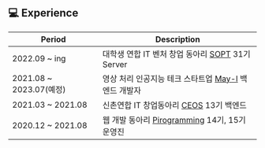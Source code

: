 ## 💻 Experience

| Period                  | Description                                                                   |
| ----------------------- | ----------------------------------------------------------------------------- |
| 2022.09 ~ ing           | 대학생 연합 IT 벤처 창업 동아리 [SOPT](https://sopt.org/) 31기 Server         |
| 2021.08 ~ 2023.07(예정) | 영상 처리 인공지능 테크 스타트업 [May-I](https://may-i.io/) 백엔드 개발자     |
| 2021.03 ~ 2021.08       | 신촌연합 IT 창업동아리 [CEOS](https://github.com/CEOS-Developers) 13기 백엔드 |
| 2020.12 ~ 2021.08       | 웹 개발 동아리 [Pirogramming](https://pirogramming.com/) 14기, 15기 운영진    |

